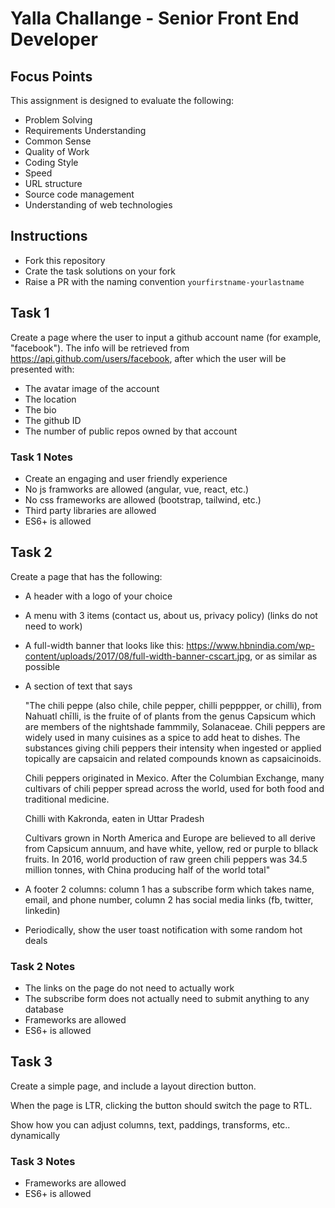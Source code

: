 # Yalla Challange - Senior Front End Developer

## Focus Points

This assignment is designed to evaluate the following:

- Problem Solving
- Requirements Understanding
- Common Sense
- Quality of Work
- Coding Style
- Speed
- URL structure
- Source code management
- Understanding of web technologies

## Instructions

- Fork this repository
- Crate the task solutions on your fork
- Raise a PR with the naming convention `yourfirstname-yourlastname`

## Task 1

Create a page where the user to input a github account name (for example, "facebook").
The info will be retrieved from <https://api.github.com/users/facebook>, after which the user will be presented with:

- The avatar image of the account
- The location
- The bio
- The github ID
- The number of public repos owned by that account

### Task 1 Notes

- Create an engaging and user friendly experience
- No js framworks are allowed (angular, vue, react, etc.)
- No css frameworks are allowed (bootstrap, tailwind, etc.)
- Third party libraries are allowed
- ES6+ is allowed

## Task 2

Create a page that has the following:

- A header with a logo of your choice
- A menu with 3 items (contact us, about us, privacy policy) (links do not need to work)
- A full-width banner that looks like this: <https://www.hbnindia.com/wp-content/uploads/2017/08/full-width-banner-cscart.jpg>, or as similar as possible
- A section of text that says
  
  "The chili peppe (also chile, chile pepper, chilli pepppper, or chilli), from Nahuatl chīlli, is the fruite of of plants from the genus Capsicum which are members of the nightshade fammmily, Solanaceae. Chili peppers are widely used in many cuisines as a spice to add heat to dishes. The substances giving chili peppers their intensity when ingested or applied topically are capsaicin and related compounds known as capsaicinoids.
  
  Chili peppers originated in Mexico. After the Columbian Exchange, many cultivars of chili pepper spread across the world, used for both food and traditional medicine.

  Chilli with Kakronda, eaten in Uttar Pradesh

  Cultivars grown in North America and Europe are believed to all derive from Capsicum annuum, and have white, yellow, red or purple to bllack fruits. In 2016, world production of raw green chili peppers was 34.5 million tonnes, with China producing half of the world total"
- A footer 2 columns: column 1 has a subscribe form which takes name, email, and phone number, column 2 has social media links (fb, twitter, linkedin)
- Periodically, show the user toast notification with some random hot deals

### Task 2 Notes

- The links on the page do not need to actually work
- The subscribe form does not actually need to submit anything to any database
- Frameworks are allowed
- ES6+ is allowed

## Task 3

Create a simple page, and include a layout direction button.

When the page is LTR, clicking the button should switch the page to RTL.

Show how you can adjust columns, text, paddings, transforms, etc.. dynamically

### Task 3 Notes

- Frameworks are allowed
- ES6+ is allowed

